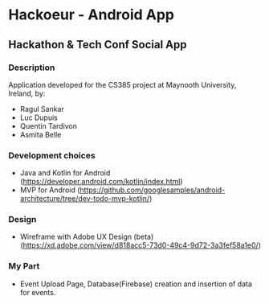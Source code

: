 # Hackoeur - Android App

## Hackathon & Tech Conf Social App

### Description

Application developed for the CS385 project at Maynooth University, Ireland, by:
- Ragul Sankar
- Luc Dupuis
- Quentin Tardivon
- Asmita Belle

### Development choices

- Java and Kotlin for Android (https://developer.android.com/kotlin/index.html)
- MVP for Android (https://github.com/googlesamples/android-architecture/tree/dev-todo-mvp-kotlin/)

### Design

- Wireframe with Adobe UX Design (beta)
(https://xd.adobe.com/view/d818acc5-73d0-49c4-9d72-3a3fef58a1e0/)

### My Part
- Event Upload Page, Database(Firebase) creation and insertion of data for events.

